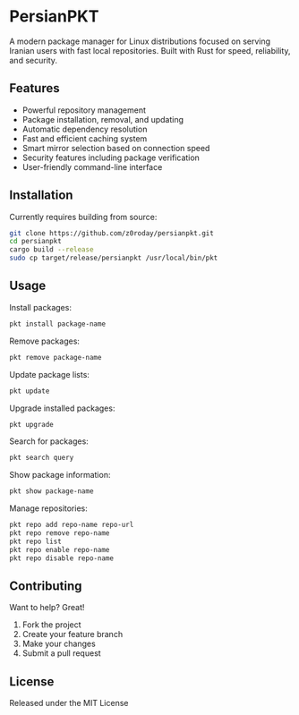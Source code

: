 # PersianPKT

A modern package manager for Linux distributions focused on serving Iranian users with fast local repositories. Built with Rust for speed, reliability, and security.

## Features

- Powerful repository management
- Package installation, removal, and updating
- Automatic dependency resolution
- Fast and efficient caching system
- Smart mirror selection based on connection speed
- Security features including package verification
- User-friendly command-line interface

## Installation

Currently requires building from source:

```bash
git clone https://github.com/z0roday/persianpkt.git
cd persianpkt
cargo build --release
sudo cp target/release/persianpkt /usr/local/bin/pkt
```

## Usage

Install packages:
```bash
pkt install package-name
```

Remove packages:
```bash
pkt remove package-name
```

Update package lists:
```bash
pkt update
```

Upgrade installed packages:
```bash
pkt upgrade
```

Search for packages:
```bash
pkt search query
```

Show package information:
```bash
pkt show package-name
```

Manage repositories:
```bash
pkt repo add repo-name repo-url
pkt repo remove repo-name
pkt repo list
pkt repo enable repo-name
pkt repo disable repo-name
```

## Contributing

Want to help? Great!

1. Fork the project
2. Create your feature branch
3. Make your changes
4. Submit a pull request

## License

Released under the MIT License
